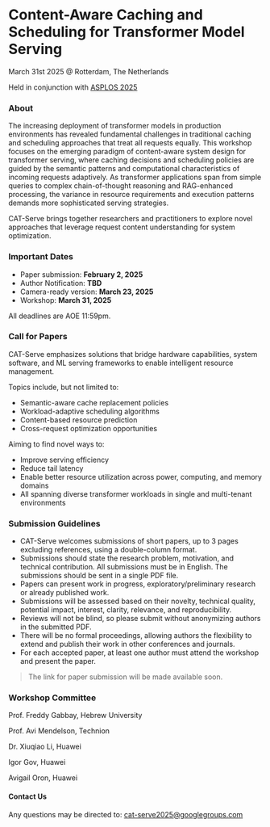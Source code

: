 
# Content-Aware Caching and Scheduling for Transformer Model Serving

March 31st 2025 @ Rotterdam, The Netherlands

Held in conjunction with [ASPLOS 2025](https://www.asplos-conference.org/asplos2025/)

### About

The increasing deployment of transformer models in production environments has revealed fundamental challenges in traditional caching and scheduling approaches that treat all requests equally. This workshop focuses on the emerging paradigm of content-aware system design for transformer serving, where caching decisions and scheduling policies are guided by the semantic patterns and computational characteristics of incoming requests adaptively. As transformer applications span from simple queries to complex chain-of-thought reasoning and RAG-enhanced processing, the variance in resource requirements and execution patterns demands more sophisticated serving strategies.

CAT-Serve brings together researchers and practitioners to explore novel approaches that leverage request content understanding for system optimization.

### Important Dates

-   Paper submission: **February 2, 2025**
-   Author Notification: **TBD**
-   Camera-ready version: **March 23, 2025**
-   Workshop: **March 31, 2025**

All deadlines are AOE 11:59pm.

### Call for Papers

CAT-Serve emphasizes solutions that bridge hardware capabilities, system software, and ML serving frameworks to enable intelligent resource management.

Topics include, but not limited to:

-   Semantic-aware cache replacement policies
-   Workload-adaptive scheduling algorithms
-   Content-based resource prediction
-   Cross-request optimization opportunities

Aiming to find novel ways to:

-   Improve serving efficiency
-   Reduce tail latency
-   Enable better resource utilization across power, computing, and memory domains
-   All spanning diverse transformer workloads in single and multi-tenant environments

### Submission Guidelines

- CAT-Serve welcomes submissions of short papers, up to 3 pages excluding references, using a double-column format.
- Submissions should state the research problem, motivation, and technical contribution. All submissions must be in English. The submissions should be sent in a single PDF file.
- Papers can present work in progress, exploratory/preliminary research or already published work.
- Submissions will be assessed based on their novelty, technical quality, potential impact, interest, clarity, relevance, and reproducibility.
- Reviews will not be blind, so please submit without anonymizing authors in the submitted PDF.
- There will be no formal proceedings, allowing authors the flexibility to extend and publish their work in other conferences and journals.
- For each accepted paper, at least one author must attend the workshop and present the paper.

> The link for paper submission will be made available soon.

### Workshop Committee

Prof. Freddy Gabbay, Hebrew University

Prof. Avi Mendelson, Technion

Dr. Xiuqiao Li, Huawei

Igor Gov, Huawei

Avigail Oron, Huawei

#### Contact Us

Any questions may be directed to: cat-serve2025@googlegroups.com



